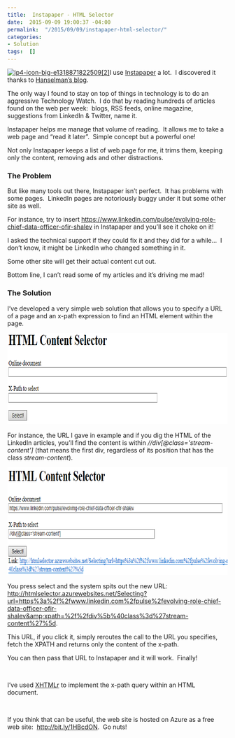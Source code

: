 ```yaml
---
title:  Instapaper - HTML Selector
date:  2015-09-09 19:00:37 -04:00
permalink:  "/2015/09/09/instapaper-html-selector/"
categories:
- Solution
tags:  []
---
```

<a href="https://vincentlauzon.files.wordpress.com/2015/08/ip4-icon-big-e13188718225092.png"><img class=" wp-image-1059 alignright" src="https://vincentlauzon.files.wordpress.com/2015/08/ip4-icon-big-e13188718225092.png?w=300" alt="ip4-icon-big-e1318871822509[2]" width="151" height="151" /></a>I use <a href="https://www.instapaper.com" target="_blank">Instapaper</a> a lot.  I discovered it thanks to <a href="http://www.hanselman.com/blog/TwoMustHaveToolsForAMoreReadableWeb.aspx" target="_blank">Hanselman’s blog</a>.

The only way I found to stay on top of things in technology is to do an aggressive Technology Watch.  I do that by reading hundreds of articles found on the web per week:  blogs, RSS feeds, online magazine, suggestions from LinkedIn &amp; Twitter, name it.

Instapaper helps me manage that volume of reading.  It allows me to take a web page and “read it later”.  Simple concept but a powerful one!

Not only Instapaper keeps a list of web page for me, it trims them, keeping only the content, removing ads and other distractions.
<h3>The Problem</h3>
But like many tools out there, Instapaper isn’t perfect.  It has problems with some pages.  LinkedIn pages are notoriously buggy under it but some other site as well.

For instance, try to insert <a title="https://www.linkedin.com/pulse/evolving-role-chief-data-officer-ofir-shalev" href="https://www.linkedin.com/pulse/evolving-role-chief-data-officer-ofir-shalev">https://www.linkedin.com/pulse/evolving-role-chief-data-officer-ofir-shalev</a> in Instapaper and you’ll see it choke on it!

I asked the technical support if they could fix it and they did for a while…  I don’t know, it might be LinkedIn who changed something in it.

Some other site will get their actual content cut out.

Bottom line, I can’t read some of my articles and it’s driving me mad!
<h3>The Solution</h3>
I’ve developed a very simple web solution that allows you to specify a URL of a page and an x-path expression to find an HTML element within the page.

<a href="assets/2015/9/instapaper-html-selector/image45.png"><img style="background-image:none;padding-top:0;padding-left:0;display:inline;padding-right:0;border:0;" title="image" src="assets/2015/9/instapaper-html-selector/image_thumb45.png" alt="image" width="787" height="208" border="0" /></a>

For instance, the URL I gave in example and if you dig the HTML of the LinkedIn articles, you’ll find the content is within <em>//div[@class='stream-content']</em> (that means the first div, regardless of its position that has the class <em>stream-content</em>).

<a href="assets/2015/9/instapaper-html-selector/image46.png"><img style="background-image:none;padding-top:0;padding-left:0;display:inline;padding-right:0;border:0;" title="image" src="assets/2015/9/instapaper-html-selector/image_thumb46.png" alt="image" width="802" height="246" border="0" /></a>

You press select and the system spits out the new URL:  <a title="http://htmlselector.azurewebsites.net/Selecting?url=https%3a%2f%2fwww.linkedin.com%2fpulse%2fevolving-role-chief-data-officer-ofir-shalev&amp;xpath=%2f%2fdiv%5b%40class%3d%27stream-content%27%5d" href="http://htmlselector.azurewebsites.net/Selecting?url=https%3a%2f%2fwww.linkedin.com%2fpulse%2fevolving-role-chief-data-officer-ofir-shalev&amp;xpath=%2f%2fdiv%5b%40class%3d%27stream-content%27%5d">http://htmlselector.azurewebsites.net/Selecting?url=https%3a%2f%2fwww.linkedin.com%2fpulse%2fevolving-role-chief-data-officer-ofir-shalev&amp;xpath=%2f%2fdiv%5b%40class%3d%27stream-content%27%5d</a>.

This URL, if you click it, simply reroutes the call to the URL you specifies, fetch the XPATH and returns only the content of the x-path.

You can then pass that URL to Instapaper and it will work.  Finally!

&nbsp;

I’ve used <a href="http://www.nuget.org/packages/XHTMLr" target="_blank">XHTMLr</a> to implement the x-path query within an HTML document.

&nbsp;

If you think that can be useful, the web site is hosted on Azure as a free web site:  <a href="http://bit.ly/1HBcdON" target="_blank">http://bit.ly/1HBcdON</a>.  Go nuts!
